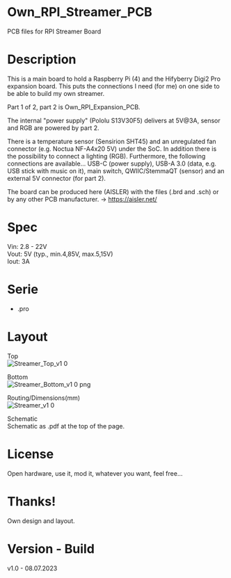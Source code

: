# Own_RPI_Streamer_PCB

PCB files for RPI Streamer Board

# Description

This is a main board to hold a Raspberry Pi (4) and the Hifyberry Digi2 Pro expansion board. This puts the connections I need (for me) on one side to be able to build my own streamer.

Part 1 of 2, part 2 is Own_RPI_Expansion_PCB.

The internal "power supply" (Pololu S13V30F5) delivers at 5V@3A, sensor and RGB are powered by part 2.

There is a temperature sensor (Sensirion SHT45) and an unregulated fan connector (e.g. Noctua NF-A4x20 5V) under the SoC. In addition there is the possibility to connect a lighting (RGB). Furthermore, the following connections are available... USB-C (power supply), USB-A 3.0 (data, e.g. USB stick with music on it), main switch, QWIIC/StemmaQT (sensor) and an external 5V connector (for part 2).

The board can be produced here (AISLER) with the files (.brd and .sch) or by any other PCB manufacturer. -> https://aisler.net/

# Spec

Vin: 2.8 - 22V<br>
Vout: 5V (typ., min.4,85V, max.5,15V)<br>
Iout: 3A<br>

# Serie

- .pro

# Layout

Top<br>
![Streamer_Top_v1 0](https://github.com/CrackXT/Own_RPI_Streamer_PCB/assets/88975406/e0ca7760-df2c-4e0b-b389-9d44c2a153d4)

Bottom<br>
![Streamer_Bottom_v1 0 png](https://github.com/CrackXT/Own_RPI_Streamer_PCB/assets/88975406/d2b89899-cb1e-4738-bd4a-1f4c93c2db94)

Routing/Dimensions(mm)<br>
![Streamer_v1 0](https://github.com/CrackXT/Own_RPI_Streamer_PCB/assets/88975406/a5c2bd44-fc14-411e-9670-4e2d1208333b)

Schematic<br>
Schematic as .pdf at the top of the page.

# License

Open hardware, use it, mod it, whatever you want, feel free...

# Thanks!

Own design and layout.

# Version - Build

v1.0 - 08.07.2023
